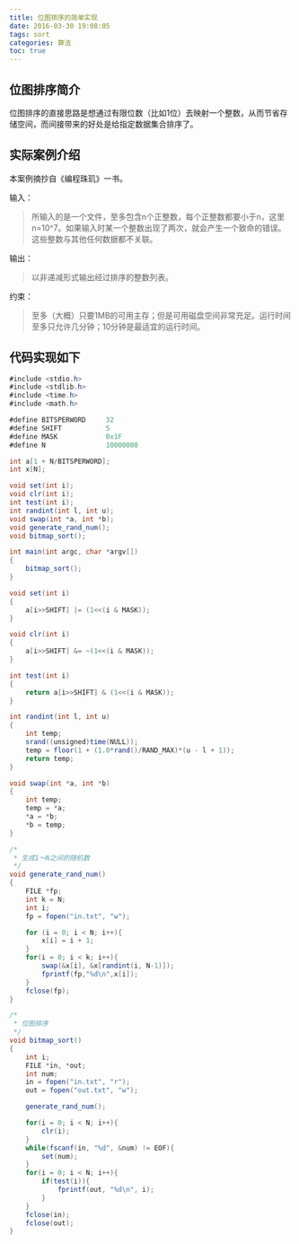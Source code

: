 ```yaml
---
title: 位图排序的简单实现
date: 2016-03-30 19:08:05
tags: sort
categories: 算法
toc: true
---
```


## 位图排序简介

位图排序的直接思路是想通过有限位数（比如1位）去映射一个整数，从而节省存储空间，而间接带来的好处是给指定数据集合排序了。

## 实际案例介绍

本案例摘抄自《编程珠玑》一书。

输入：

>所输入的是一个文件，至多包含n个正整数，每个正整数都要小于n，这里n=10^7。如果输入时某一个整数出现了两次，就会产生一个致命的错误。这些整数与其他任何数据都不关联。

输出：

>以非递减形式输出经过排序的整数列表。

约束：

>至多（大概）只要1MB的可用主存；但是可用磁盘空间非常充足。运行时间至多只允许几分钟；10分钟是最适宜的运行时间。

## 代码实现如下

<!--more-->

``` java
#include <stdio.h>
#include <stdlib.h>
#include <time.h>
#include <math.h>

#define BITSPERWORD     32
#define SHIFT           5
#define MASK            0x1F
#define N               10000000

int a[1 + N/BITSPERWORD];    
int x[N];

void set(int i);
void clr(int i);
int test(int i);
int randint(int l, int u);
void swap(int *a, int *b);
void generate_rand_num();
void bitmap_sort();

int main(int argc, char *argv[])
{
    bitmap_sort();
}

void set(int i)
{
    a[i>>SHIFT] |= (1<<(i & MASK));
}

void clr(int i)
{
    a[i>>SHIFT] &= ~(1<<(i & MASK));
}

int test(int i)
{
    return a[i>>SHIFT] & (1<<(i & MASK));
}

int randint(int l, int u)
{
    int temp;
    srand((unsigned)time(NULL));
    temp = floor(1 + (1.0*rand()/RAND_MAX)*(u - l + 1));
    return temp;
}

void swap(int *a, int *b)
{
    int temp;
    temp = *a;
    *a = *b;
    *b = temp;
}

/*
 * 生成1～N之间的随机数
 */
void generate_rand_num()
{
    FILE *fp;
    int k = N;
    int i;
    fp = fopen("in.txt", "w");

    for (i = 0; i < N; i++){
        x[i] = i + 1;
    }
    for(i = 0; i < k; i++){
        swap(&x[i], &x[randint(i, N-1)]);
        fprintf(fp,"%d\n",x[i]);
    }
    fclose(fp);
}

/*
 * 位图排序
 */
void bitmap_sort()
{
    int i;
    FILE *in, *out;
    int num;
    in = fopen("in.txt", "r"); 
    out = fopen("out.txt", "w");

    generate_rand_num();

    for(i = 0; i < N; i++){
        clr(i);
    }
    while(fscanf(in, "%d", &num) != EOF){
        set(num);
    }
    for(i = 0; i < N; i++){
        if(test(i)){
            fprintf(out, "%d\n", i);
        }
    }
    fclose(in);
    fclose(out);
}
```